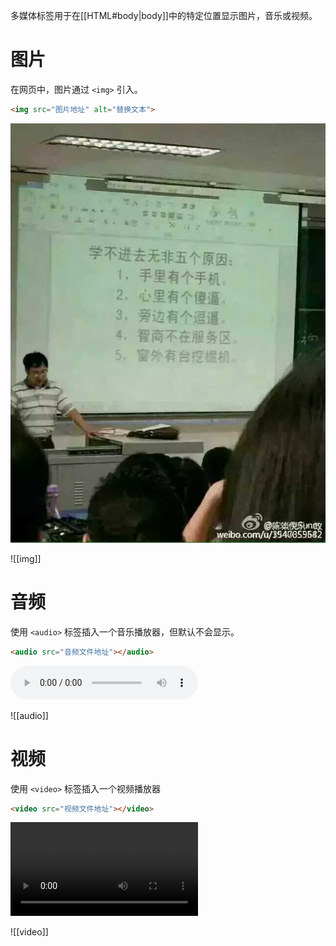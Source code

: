 多媒体标签用于在[[HTML#body|body]]中的特定位置显示图片，音乐或视频。

# 图片

在网页中，图片通过 `<img>` 引入。

```HTML
<img src="图片地址" alt="替换文本">
```

<img src="../resources/media/-1d8a4c31e52071ba.jpg" alt="学不进去的原因" title="???">

![[img]]

# 音频

使用 `<audio>` 标签插入一个音乐播放器，但默认不会显示。

```HTML
<audio src="音频文件地址"></audio>
```

<audio src="../resources/media/audio1.mp3" controls></audio>

![[audio]]

# 视频

使用 `<video>` 标签插入一个视频播放器

```HTML
<video src="视频文件地址"></video>
```

<video src="../../resources/media/video2.mp4" controls></video>

![[video]]